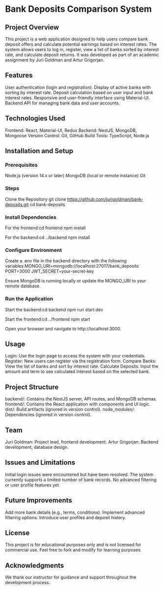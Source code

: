 # Bank Deposits Comparison System

## Project Overview

This project is a web application designed to help users compare bank deposit offers and calculate potential earnings based on interest rates. The system allows users to log in, register, view a list of banks sorted by interest rate, and calculate deposit returns. It was developed as part of an academic assignment by Juri Goldman and Artur Grigorjan.

## Features

User authentication (login and registration).
Display of active banks with sorting by interest rate.
Deposit calculation based on user input and bank interest rates.
Responsive and user-friendly interface using Material-UI.
Backend API for managing bank data and user accounts.

## Technologies Used

Frontend: React, Material-UI, Redux
Backend: NestJS, MongoDB, Mongoose
Version Control: Git, GitHub
Build Tools: TypeScript, Node.js

## Installation and Setup

### Prerequisites

Node.js (version 14.x or later)
MongoDB (local or remote instance)
Git

### Steps

Clone the Repository
git clone https://github.com/jurigoldman/bank-deposits.git
cd bank-deposits

### Install Dependencies

For the frontend:cd frontend
npm install


For the backend:cd ../backend
npm install




### Configure Environment

Create a .env file in the backend directory with the following variables:MONGO_URI=mongodb://localhost:27017/bank_deposits
PORT=3000
JWT_SECRET=your-secret-key


Ensure MongoDB is running locally or update the MONGO_URI to your remote database.


### Run the Application

Start the backend:cd backend
npm run start:dev


Start the frontend:cd ../frontend
npm start


Open your browser and navigate to http://localhost:3000.



## Usage

Login: Use the login page to access the system with your credentials.
Register: New users can register via the registration form.
Compare Banks: View the list of banks and sort by interest rate.
Calculate Deposits: Input the amount and term to see calculated interest based on the selected bank.

## Project Structure

backend/: Contains the NestJS server, API routes, and MongoDB schemas.
frontend/: Contains the React application with components and UI logic.
dist/: Build artifacts (ignored in version control).
node_modules/: Dependencies (ignored in version control).

## Team

Juri Goldman: Project lead, frontend development.
Artur Grigorjan: Backend development, database design.

## Issues and Limitations

Initial login issues were encountered but have been resolved.
The system currently supports a limited number of bank records.
No advanced filtering or user profile features yet.

## Future Improvements

Add more bank details (e.g., terms, conditions).
Implement advanced filtering options.
Introduce user profiles and deposit history.

## License

This project is for educational purposes only and is not licensed for commercial use. Feel free to fork and modify for learning purposes.

## Acknowledgments

We thank our instructor for guidance and support throughout the development process.

